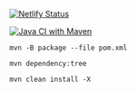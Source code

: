 [![Netlify Status](https://api.netlify.com/api/v1/badges/abc5df6e-c203-48a9-90e3-cce20dae76cb/deploy-status)](https://app.netlify.com/sites/hotel-room-slider/deploys)

[![Java CI with Maven](https://github.com/Lokankara/Patterns/actions/workflows/maven.yml/badge.svg)](https://github.com/Lokankara/Patterns/actions/workflows/maven.yml)

`mvn -B package --file pom.xml`

`mvn dependency:tree`

`mvn clean install -X`
